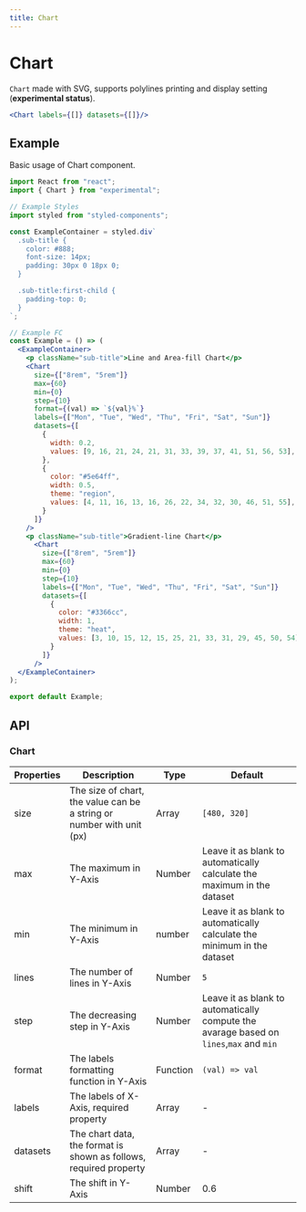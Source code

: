 ```yaml
---
title: Chart
---
```


# Chart

`Chart` made with SVG, supports polylines printing and display setting (**experimental status**).

```jsx
<Chart labels={[]} datasets={[]}/>
```

## Example

Basic usage of Chart component.

```jsx live=local
import React from "react";
import { Chart } from "experimental";

// Example Styles
import styled from "styled-components";

const ExampleContainer = styled.div`
  .sub-title {
    color: #888;
    font-size: 14px;
    padding: 30px 0 18px 0;
  }

  .sub-title:first-child {
    padding-top: 0;
  }
`;

// Example FC
const Example = () => (
  <ExampleContainer>
    <p className="sub-title">Line and Area-fill Chart</p>
    <Chart
      size={["8rem", "5rem"]}
      max={60}
      min={0}
      step={10}
      format={(val) => `${val}%`}
      labels={["Mon", "Tue", "Wed", "Thu", "Fri", "Sat", "Sun"]}
      datasets={[
        {
          width: 0.2,
          values: [9, 16, 21, 24, 21, 31, 33, 39, 37, 41, 51, 56, 53],
        },
        {
          color: "#5e64ff",
          width: 0.5,
          theme: "region",
          values: [4, 11, 16, 13, 16, 26, 22, 34, 32, 30, 46, 51, 55],
        }        
      ]}
    />
    <p className="sub-title">Gradient-line Chart</p>
      <Chart
        size={["8rem", "5rem"]}
        max={60}
        min={0}
        step={10}
        labels={["Mon", "Tue", "Wed", "Thu", "Fri", "Sat", "Sun"]}
        datasets={[
          {
            color: "#3366cc",
            width: 1,
            theme: "heat",
            values: [3, 10, 15, 12, 15, 25, 21, 33, 31, 29, 45, 50, 54],
          }        
        ]}
      />
  </ExampleContainer>
);

export default Example;
```

## API

### Chart

Properties | Description | Type | Default
|----------|-------------|------|---------|
| size | The size of chart, the value can be a string or number with unit (px) | Array | `[480, 320]` |
| max | The maximum in Y-Axis | Number | Leave it as blank to automatically calculate the maximum in the dataset |
| min | The minimum in Y-Axis | number | Leave it as blank to automatically calculate the minimum in the dataset |
| lines | The number of lines in Y-Axis | Number | `5` |
| step | The decreasing step in Y-Axis | Number | Leave it as blank to automatically compute the avarage based on `lines`,`max` and `min`|
| format | The labels formatting function in Y-Axis | Function | `(val) => val` |
| labels | The labels of X-Axis, required property | Array | - |
| datasets | The chart data, the format is shown as follows, required property | Array | - |
| shift | The shift in Y-Axis | Number | 0.6 |
